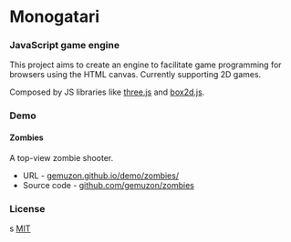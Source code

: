 Monogatari
==========

### JavaScript game engine ###
This project aims to create an engine to facilitate game programming for browsers using the HTML canvas. 
Currently supporting 2D games.

Composed by JS libraries like [three.js](http://threejs.org/) and [box2d.js](https://github.com/kripken/box2d.js/).

### Demo ###

#### Zombies ####
A top-view zombie shooter.
* URL - [gemuzon.github.io/demo/zombies/](http://gemuzon.github.io/demo/zombies/)
* Source code - [github.com/gemuzon/zombies](http://github.com/gemuzon/zombies)

### License ###
s
[MIT](https://github.com/gemuzon/monogatari/blob/master/LICENSE) 



